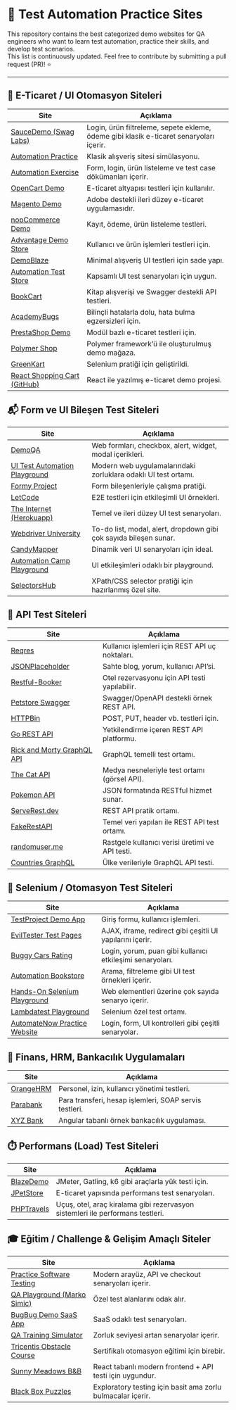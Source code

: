 # 🧪 Test Automation Practice Sites

This repository contains the best categorized demo websites for QA engineers who want to learn test automation, practice their skills, and develop test scenarios.  
This list is continuously updated. Feel free to contribute by submitting a pull request (PR)! ⭐

---

## 🛒 E-Ticaret / UI Otomasyon Siteleri

| Site | Açıklama |
|------|----------|
| [SauceDemo (Swag Labs)](https://www.saucedemo.com/) | Login, ürün filtreleme, sepete ekleme, ödeme gibi klasik e-ticaret senaryoları içerir. |
| [Automation Practice](http://automationpractice.com/index.php) | Klasik alışveriş sitesi simülasyonu. |
| [Automation Exercise](https://automationexercise.com/) | Form, login, ürün listeleme ve test case dökümanları içerir. |
| [OpenCart Demo](https://demo.opencart.com/) | E-ticaret altyapısı testleri için kullanılır. |
| [Magento Demo](https://magento.softwaretestingboard.com/) | Adobe destekli ileri düzey e-ticaret uygulamasıdır. |
| [nopCommerce Demo](https://demo.nopcommerce.com/) | Kayıt, ödeme, ürün listeleme testleri. |
| [Advantage Demo Store](http://advantageonlineshopping.com/) | Kullanıcı ve ürün işlemleri testleri için. |
| [DemoBlaze](https://www.demoblaze.com/) | Minimal alışveriş UI testleri için sade yapı. |
| [Automation Test Store](https://automationteststore.com/) | Kapsamlı UI test senaryoları için uygun. |
| [BookCart](https://bookcart.azurewebsites.net/) | Kitap alışverişi ve Swagger destekli API testleri. |
| [AcademyBugs](https://academybugs.com/) | Bilinçli hatalarla dolu, hata bulma egzersizleri için. |
| [PrestaShop Demo](https://www.prestashop.com/en/demo) | Modül bazlı e-ticaret testleri için. |
| [Polymer Shop](https://shop.polymer-project.org/) | Polymer framework’ü ile oluşturulmuş demo mağaza. |
| [GreenKart](https://rahulshettyacademy.com/seleniumPractise/#/) | Selenium pratiği için geliştirildi. |
| [React Shopping Cart (GitHub)](https://github.com/jeffersonRibeiro/react-shopping-cart) | React ile yazılmış e-ticaret demo projesi. |


## 📬 Form ve UI Bileşen Test Siteleri

| Site | Açıklama |
|------|----------|
| [DemoQA](https://demoqa.com/) | Web formları, checkbox, alert, widget, modal içerikleri. |
| [UI Test Automation Playground](http://uitestingplayground.com/) | Modern web uygulamalarındaki zorluklara odaklı UI test ortamı. |
| [Formy Project](https://formy-project.herokuapp.com/) | Form bileşenleriyle çalışma pratiği. |
| [LetCode](https://letcode.in/test) | E2E testleri için etkileşimli UI örnekleri. |
| [The Internet (Herokuapp)](http://the-internet.herokuapp.com/) | Temel ve ileri düzey UI test senaryoları. |
| [Webdriver University](http://webdriveruniversity.com/) | To-do list, modal, alert, dropdown gibi çok sayıda bileşen sunar. |
| [CandyMapper](https://candymapper.com/) | Dinamik veri UI senaryoları için ideal. |
| [Automation Camp Playground](https://automation.camp/playground/) | UI etkileşimleri odaklı bir playground. |
| [SelectorsHub](https://selectorshub.com/xpath-practice-page/) | XPath/CSS selector pratiği için hazırlanmış özel site. |


## 🔗 API Test Siteleri

| Site | Açıklama |
|------|----------|
| [Reqres](https://reqres.in/) | Kullanıcı işlemleri için REST API uç noktaları. |
| [JSONPlaceholder](https://jsonplaceholder.typicode.com/) | Sahte blog, yorum, kullanıcı API’si. |
| [Restful-Booker](https://restful-booker.herokuapp.com/) | Otel rezervasyonu için API testi yapılabilir. |
| [Petstore Swagger](https://petstore.swagger.io/) | Swagger/OpenAPI destekli örnek REST API. |
| [HTTPBin](https://httpbin.org/) | POST, PUT, header vb. testleri için. |
| [Go REST API](https://gorest.co.in/) | Yetkilendirme içeren REST API platformu. |
| [Rick and Morty GraphQL API](https://rickandmortyapi.com/graphql) | GraphQL temelli test ortamı. |
| [The Cat API](https://thecatapi.com/) | Medya nesneleriyle test ortamı (görsel API). |
| [Pokemon API](https://pokeapi.co/) | JSON formatında RESTful hizmet sunar. |
| [ServeRest.dev](https://serverest.dev/) | REST API pratik ortamı. |
| [FakeRestAPI](https://fakerestapi.azurewebsites.net/) | Temel veri yapıları ile REST API test ortamı. |
| [randomuser.me](https://randomuser.me/) | Rastgele kullanıcı verisi üretimi ve API testi. |
| [Countries GraphQL](https://countries.trevorblades.com/) | Ülke verileriyle GraphQL API testi. |


## 🔪 Selenium / Otomasyon Test Siteleri

| Site | Açıklama |
|------|----------|
| [TestProject Demo App](https://example.testproject.io/web/) | Giriş formu, kullanıcı işlemleri. |
| [EvilTester Test Pages](https://testpages.herokuapp.com/styled/index.html) | AJAX, iframe, redirect gibi çeşitli UI yapılarını içerir. |
| [Buggy Cars Rating](https://buggy.justtestit.org/) | Login, yorum, puan gibi kullanıcı etkileşimi senaryoları. |
| [Automation Bookstore](https://automationbookstore.dev/) | Arama, filtreleme gibi UI test örnekleri içerir. |
| [Hands-On Selenium Playground](https://rahulshettyacademy.com/AutomationPractice/) | Web elementleri üzerine çok sayıda senaryo içerir. |
| [Lambdatest Playground](https://www.lambdatest.com/selenium-playground) | Selenium özel test ortamı. |
| [AutomateNow Practice Website](https://practicetestautomation.com/practice/) | Login, form, UI kontrolleri gibi çeşitli senaryolar. |


## 🏦 Finans, HRM, Bankacılık Uygulamaları

| Site | Açıklama |
|------|----------|
| [OrangeHRM](https://opensource-demo.orangehrmlive.com/) | Personel, izin, kullanıcı yönetimi testleri. |
| [Parabank](https://parabank.parasoft.com/parabank/index.htm) | Para transferi, hesap işlemleri, SOAP servis testleri. |
| [XYZ Bank](https://www.globalsqa.com/angularJs-protractor/BankingProject/#/login) | Angular tabanlı örnek bankacılık uygulaması. |


## ⏱️ Performans (Load) Test Siteleri

| Site | Açıklama |
|------|----------|
| [BlazeDemo](https://blazedemo.com/) | JMeter, Gatling, k6 gibi araçlarla yük testi için. |
| [JPetStore](https://petstore.octoperf.com/actions/Catalog.action) | E-ticaret yapısında performans test senaryoları. |
| [PHPTravels](https://phptravels.com/demo/) | Uçuş, otel, araç kiralama gibi rezervasyon sistemleri ile performans testleri. |


## 🎓 Eğitim / Challenge & Gelişim Amaçlı Siteler

| Site | Açıklama |
|------|----------|
| [Practice Software Testing](https://practicesoftwaretesting.com/) | Modern arayüz, API ve checkout senaryoları içerir. |
| [QA Playground (Marko Simic)](https://qaplayground.dev/) | Özel test alanlarını odak alır. |
| [BugBug Demo SaaS App](https://bugbug.io/demo/) | SaaS odaklı test senaryoları. |
| [QA Training Simulator](https://qatools.dev/training) | Zorluk seviyesi artan senaryolar içerir. |
| [Tricentis Obstacle Course](https://obstaclecourse.tricentis.com/) | Sertifikalı otomasyon eğitimi için birebir. |
| [Sunny Meadows B&B](https://sunnymeadows.netlify.app/) | React tabanlı modern frontend + API testi için uygundur. |
| [Black Box Puzzles](https://blackboxpuzzles.io/) | Exploratory testing için basit ama zorlu bulmacalar içerir. |
